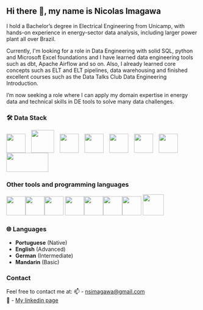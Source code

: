 ## Hi there 👋, my name is Nicolas Imagawa

I hold a Bachelor’s degree in Electrical Engineering from Unicamp, with hands-on experience in energy-sector data analysis, including larger power plant all over Brazil.

Currently, I'm looking for a role in Data Engineering with solid SQL, python and Microsoft Excel foundations and I have learned data engineering tools such as dbt, Apache Airflow and so on. Also, I already learned core concepts such as ELT and ELT pipelines, data warehousing and finished excellent courses such as the Data Talks Club Data Engineering Introduction.

I’m now seeking a role where I can apply my domain expertise in energy data and technical skills in DE tools to solve many data challenges.


### 🛠️ Data Stack
<img src="https://cdn.jsdelivr.net/gh/devicons/devicon@latest/icons/python/python-original-wordmark.svg" width="50" height="50" style="padding-right: 15px;" /><img src="https://cdn.jsdelivr.net/gh/devicons/devicon@latest/icons/googlecloud/googlecloud-original.svg" width="60" height="60" style="padding-right: 15px;" /><img src="https://cdn.jsdelivr.net/gh/devicons/devicon@latest/icons/apacheairflow/apacheairflow-original.svg" width="50" height="50" style="padding-right: 15px;"/><img src="https://github.com/user-attachments/assets/79abfbb2-b885-4887-9c98-a8cd239c3ad3" width="50" height="50" style="padding-right: 15px;" /><img src="https://cdn.jsdelivr.net/gh/devicons/devicon@latest/icons/postgresql/postgresql-plain-wordmark.svg" width="50" height="50" style="padding-right: 15px;" /><img src="https://cdn.jsdelivr.net/gh/devicons/devicon@latest/icons/oracle/oracle-original.svg" width="50" height="50" style="padding-right: 15px;" /><img src="https://cdn.jsdelivr.net/gh/devicons/devicon@latest/icons/mysql/mysql-original-wordmark.svg" width="50" height="50" style="padding-right: 15px;" />
<img src="https://github.com/user-attachments/assets/2a01a309-085c-451c-a794-3cc23d5db9c2" width="110" height="50"/>


### Other tools and programming languages
<img src="https://cdn.jsdelivr.net/gh/devicons/devicon@latest/icons/docker/docker-plain-wordmark.svg" width="50" height="50" /><img src="https://cdn.jsdelivr.net/gh/devicons/devicon@latest/icons/linux/linux-original.svg" width="50" height="50" /><img src="https://cdn.jsdelivr.net/gh/devicons/devicon@latest/icons/c/c-original.svg" width="50" height="50" /> <img src="https://cdn.jsdelivr.net/gh/devicons/devicon@latest/icons/arduino/arduino-original-wordmark.svg" width="50" height="50" /><img src="https://cdn.jsdelivr.net/gh/devicons/devicon@latest/icons/html5/html5-plain-wordmark.svg" width="50" height="50" /><img src="https://cdn.jsdelivr.net/gh/devicons/devicon@latest/icons/css3/css3-plain-wordmark.svg" width="50" height="50" /><img src="https://cdn.jsdelivr.net/gh/devicons/devicon@latest/icons/javascript/javascript-original.svg" width="50" height="50" />
<img src="https://github.com/user-attachments/assets/57cec3dd-f0cb-46b6-b84d-b4eaf8824e38" width="55" height="55">


### 🌐 Languages  
- **Portuguese** (Native)
- **English** (Advanced)
- **German** (Intermediate)
- **Mandarin** (Basic)

### Contact
Feel free to contact me at:
📫 - nsimagawa@gmail.com\
💼 - [My linkedin page](https://www.linkedin.com/in/nicolas-imagawa/)
<!--
**NicolasImagawa/NicolasImagawa** is a ✨ _special_ ✨ repository because its `README.md` (this file) appears on your GitHub profile.

Here are some ideas to get you started:

- 🔭 I’m currently working on ...
- 🌱 I’m currently learning ...
- 👯 I’m looking to collaborate on ...
- 🤔 I’m looking for help with ...
- 💬 Ask me about ...
- 📫 How to reach me: ...
- 😄 Pronouns: ...
- ⚡ Fun fact: ...
-->
